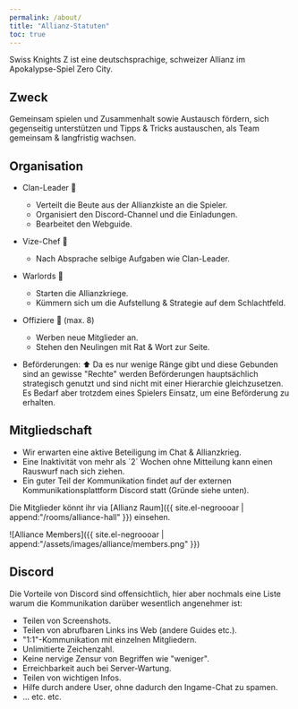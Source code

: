 ```yaml
---
permalink: /about/
title: "Allianz-Statuten"
toc: true
---
```


Swiss Knights Z ist eine deutschsprachige, schweizer Allianz im Apokalypse-Spiel Zero City.

## Zweck

Gemeinsam spielen und Zusammenhalt sowie Austausch fördern, sich gegenseitig unterstützen und Tipps & Tricks austauschen, als Team gemeinsam & langfristig wachsen.


## Organisation

- Clan-Leader :crown:
  - Verteilt die Beute aus der Allianzkiste an die Spieler.
  - Organisiert den Discord-Channel und die Einladungen.
  - Bearbeitet den Webguide.
- Vize-Chef :briefcase:
  - Nach Absprache selbige Aufgaben wie Clan-Leader.
- Warlords :dart:
  - Starten die Allianzkriege.
  - Kümmern sich um die Aufstellung & Strategie auf dem Schlachtfeld.
- Offiziere :loudspeaker: (max. 8)
  - Werben neue Mitglieder an.
  - Stehen den Neulingen mit Rat & Wort zur Seite.
 

- Beförderungen: :arrow_up: 
Da es nur wenige Ränge gibt und diese Gebunden sind an gewisse "Rechte" werden Beförderungen hauptsächlich strategisch genutzt und sind nicht mit einer Hierarchie gleichzusetzen. Es Bedarf aber trotzdem eines Spielers Einsatz, um eine Beförderung zu erhalten.

## Mitgliedschaft

- Wir erwarten eine aktive Beteiligung im Chat & Allianzkrieg.
- Eine Inaktivität von mehr als ´2´ Wochen ohne Mitteilung kann einen Rauswurf nach sich ziehen.
- Ein guter Teil der Kommunikation findet auf der externen Kommunikationsplattform Discord statt (Gründe siehe unten).

Die Mitglieder könnt ihr via [Allianz Raum]({{ site.el-negroooar | append:"/rooms/alliance-hall" }}) einsehen.

![Alliance Members]({{ site.el-negroooar | append:"/assets/images/alliance/members.png" }})

## Discord

Die Vorteile von Discord sind offensichtlich, hier aber nochmals eine Liste warum die Kommunikation darüber wesentlich angenehmer ist:
- Teilen von Screenshots.
- Teilen von abrufbaren Links ins Web (andere Guides etc.).
- "1:1"-Kommunikation mit einzelnen Mitgliedern.
- Unlimitierte Zeichenzahl.
- Keine nervige Zensur von Begriffen wie "weniger".
- Erreichbarkeit auch bei Server-Wartung.
- Teilen von wichtigen Infos.
- Hilfe durch andere User, ohne dadurch den Ingame-Chat zu spamen.
- ... etc. etc.